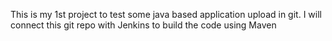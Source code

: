 This is my 1st project to test some java based application upload in git.
I will connect this git repo with Jenkins to build the code using Maven
